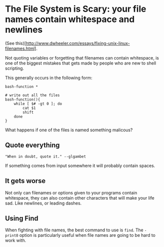 
# The File System is Scary: your file names contain whitespace and newlines

(See this)[http://www.dwheeler.com/essays/fixing-unix-linux-filenames.html].

Not quoting variables or forgetting that filenames can contain whitespace, is one of the biggest mistakes that gets made by people who are new to shell scripting.

This generally occurs in the following form:

    bash-function *
    
    # write out all the files
    bash-function(){
        while [ $# -gt 0 ]; do
            cat $1
            shift
        done
    }

What happens if one of the files is named something malicous?

## Quote everything

    "When in doubt, quote it." --glgambet

If something comes from input somewhere it will probably contain spaces.

## It gets worse

Not only can filenames or options given to your programs contain whitespace, they can also contain other characters that will make your life sad. Like newlines, or leading dashes.

## Using Find

When fighting with file names, the best command to use is `find`. The `-print0` option is particularly useful when file names are going to be hard to work with.


